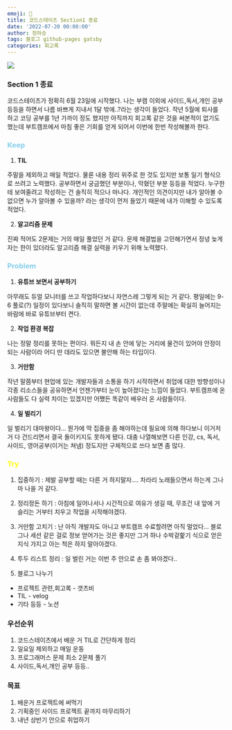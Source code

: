 ```yaml
---
emoji: 🔮
title: 코드스테이츠 Section1 종료
date: '2022-07-20 00:00:00'
author: 정하승
tags: 블로그 github-pages gatsby
categories: 회고록
---
```


![](https://velog.velcdn.com/images/gktmd652/post/3aa36f99-d7b3-4e1e-8d57-fd8a9dec03c1/image.png)

### Section 1 종료

코드스테이츠가 정확히 6월 23일에 시작했다. 나는 부캠 이외에 사이드,독서,개인 공부 등등을 하면서 나름 바쁘게 지내서 1달 밖에..?라는 생각이 들었다.
작년 5월에 퇴사를 하고 코딩 공부를 1년 가까이 정도 했지만 아직까지 회고록 같은 것을 써본적이 없기도 했는데 부트캠프에서 마침 좋은 기회를 얻게 되어서 이번에 한번 작성해볼까 한다.

### <span style='color:skyblue'>Keep</span>

1. **TIL**

주말을 제외하고 매일 적었다. 물론 내용 정리 위주로 한 것도 있지만 보통 일기 형식으로 쓰려고 노력했다. 공부하면서 궁금했던 부분이나, 막혔던 부분 등등을 적었다. 누구한테 보여줄려고 작성하는 건 솔직히 적으나 마나다. 개인적인 의견이지만 내가 알아볼 수 없으면 누가 알아볼 수 있을까? 라는 생각이 먼저 들었기 때문에 내가 이해할 수 있도록 적었다.

2. **알고리즘 문제**

진짜 적어도 2문제는 거의 매일 풀었던 거 같다. 문제 해결법을 고민해가면서 정녕 늦게 자는 한이 있더라도 알고리즘 해결 실력을 키우기 위해 노력했다.

### <span style='color:skyblue'>Problem</span>

1. **유튜브 보면서 공부하기**

아무래도 듀얼 모니터를 쓰고 작업하다보니 자연스레 그렇게 되는 거 같다. 평일에는 9-6 풀로(?) 일정이 있다보니 솔직히 말하면 볼 시간이 없는데 주말에는 확실히 늘어지는 바람에 바로 유튜브부터 켠다.

2. **작업 환경 복잡**

나는 정말 정리를 못하는 편이다. 뭐든지 내 손 안에 닿는 거리에 물건이 있어야 안정이 되는 사람이라 어디 딴 데라도 있으면 불안해 하는 타입이다.

3. **거만함**

작년 말쯤부터 현업에 있는 개발자들과 소통을 하기 시작하면서 취업에 대한 방향성이나 각종 리소스들을 공유하면서 언젠가부터 눈이 높아졌다는 느낌이 들었다. 부트캠프에 온 사람들도 다 실력 차이는 있겠지만 어쨌든 똑같이 배우러 온 사람들이다.

4. **일 벌리기**

일 벌리기 대마왕이다… 뭔가에 딱 집중을 좀 해야하는데 필요에 의해 하다보니 이거저거 다 건드리면서 결국 돌이키지도 못하게 됐다. 대충 나열해보면 다른 인강, cs, 독서, 사이드, 영어공부(이거는 쳐냄) 정도지만 구체적으로 쓰다 보면 좀 많다.

### <span style='color:yellow'>Try</span>

1. 집중하기 : 제발 공부할 때는 다른 거 하지말자…. 차라리 노래들으면서 하는게 그나마 나을 거 같다.

2. 정리정돈 하기 : 아침에 일어나서나 시간적으로 여유가 생길 때, 무조건 내 앞에 거슬리는 거부터 치우고 작업을 시작해야겠다.

3. 거만함 고치기 : 난 아직 개발자도 아니고 부트캠프 수료할려면 아직 멀었다… 블로그나 세션 같은 걸로 정보 얻어가는 것은 좋지만 그거 하나 수박겉핥기 식으로 얻은 지식 가지고 아는 척은 하지 말아야겠다.

4. 투두 리스트 정리 : 일 벌린 거는 이번 주 안으로 손 좀 봐야겠다..

5. 블로그 나누기

- 프로젝트 관련,회고록 - 갯츠비
- TIL - velog
- 기타 등등 - 노션

### 우선순위

1. 코드스테이츠에서 배운 거 TIL로 간단하게 정리
2. 일요일 제외하고 매일 운동
3. 프로그래머스 문제 최소 2문제 풀기
4. 사이드,독서,개인 공부 등등..

### 목표

1. 배운거 프로젝트에 써먹기
2. 기획중인 사이드 프로젝트 끝까지 마무리하기
3. 내년 상반기 안으로 취업하기
